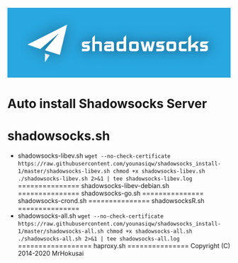 ![Shadowsocks](https://github.com/younasiqw/shadowsocks_install-1/raw/master/shadowsocks.png)
# Auto install Shadowsocks Server

shadowsocks.sh
===============
- shadowsocks-libev.sh
`wget --no-check-certificate https://raw.githubusercontent.com/younasiqw/shadowsocks_install-1/master/shadowsocks-libev.sh
chmod +x shadowsocks-libev.sh
./shadowsocks-libev.sh 2>&1 | tee shadowsocks-libev.log`
===============
shadowsocks-libev-debian.sh
===============
shadowsocks-go.sh
===============
shadowsocks-crond.sh
===============
shadowsocksR.sh
===============
- shadowsocks-all.sh
`wget --no-check-certificate https://raw.githubusercontent.com/younasiqw/shadowsocks_install-1/master/shadowsocks-all.sh
chmod +x shadowsocks-all.sh
./shadowsocks-all.sh 2>&1 | tee shadowsocks-all.log`
==================
haproxy.sh
===============
Copyright (C) 2014-2020 MrHokusai
